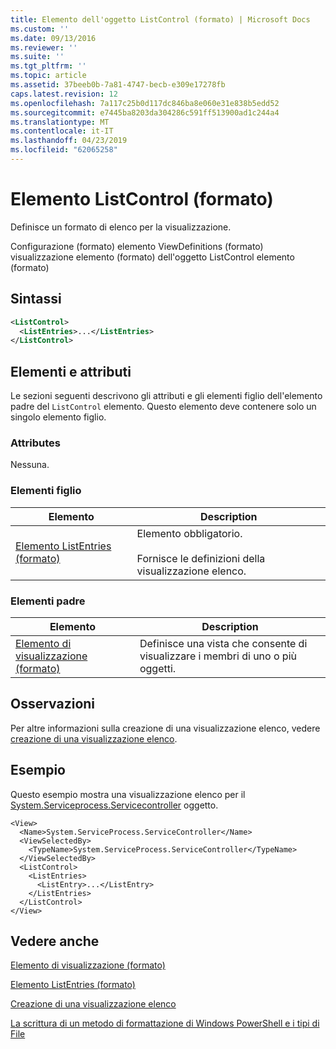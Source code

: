 ```yaml
---
title: Elemento dell'oggetto ListControl (formato) | Microsoft Docs
ms.custom: ''
ms.date: 09/13/2016
ms.reviewer: ''
ms.suite: ''
ms.tgt_pltfrm: ''
ms.topic: article
ms.assetid: 37beeb0b-7a81-4747-becb-e309e17278fb
caps.latest.revision: 12
ms.openlocfilehash: 7a117c25b0d117dc846ba8e060e31e838b5edd52
ms.sourcegitcommit: e7445ba8203da304286c591ff513900ad1c244a4
ms.translationtype: MT
ms.contentlocale: it-IT
ms.lasthandoff: 04/23/2019
ms.locfileid: "62065258"
---
```

# <a name="listcontrol-element-format"></a>Elemento ListControl (formato)

Definisce un formato di elenco per la visualizzazione.

Configurazione (formato) elemento ViewDefinitions (formato) visualizzazione elemento (formato) dell'oggetto ListControl elemento (formato)

## <a name="syntax"></a>Sintassi

```xml
<ListControl>
  <ListEntries>...</ListEntries>
</ListControl>

```

## <a name="attributes-and-elements"></a>Elementi e attributi

Le sezioni seguenti descrivono gli attributi e gli elementi figlio dell'elemento padre del `ListControl` elemento. Questo elemento deve contenere solo un singolo elemento figlio.

### <a name="attributes"></a>Attributes

Nessuna.

### <a name="child-elements"></a>Elementi figlio

|Elemento|Description|
|-------------|-----------------|
|[Elemento ListEntries (formato)](./listentries-element-for-listcontrol-format.md)|Elemento obbligatorio.<br /><br /> Fornisce le definizioni della visualizzazione elenco.|

### <a name="parent-elements"></a>Elementi padre

|Elemento|Description|
|-------------|-----------------|
|[Elemento di visualizzazione (formato)](./view-element-format.md)|Definisce una vista che consente di visualizzare i membri di uno o più oggetti.|

## <a name="remarks"></a>Osservazioni

Per altre informazioni sulla creazione di una visualizzazione elenco, vedere [creazione di una visualizzazione elenco](./creating-a-list-view.md).

## <a name="example"></a>Esempio

Questo esempio mostra una visualizzazione elenco per il [System.Serviceprocess.Servicecontroller](/dotnet/api/System.ServiceProcess.ServiceController) oggetto.

```
<View>
  <Name>System.ServiceProcess.ServiceController</Name>
  <ViewSelectedBy>
    <TypeName>System.ServiceProcess.ServiceController</TypeName>
  </ViewSelectedBy>
  <ListControl>
    <ListEntries>
      <ListEntry>...</ListEntry>
    </ListEntries>
  </ListControl>
</View>
```

## <a name="see-also"></a>Vedere anche

[Elemento di visualizzazione (formato)](./view-element-format.md)

[Elemento ListEntries (formato)](./listentries-element-for-listcontrol-format.md)

[Creazione di una visualizzazione elenco](./creating-a-list-view.md)

[La scrittura di un metodo di formattazione di Windows PowerShell e i tipi di File](./writing-a-powershell-formatting-file.md)
